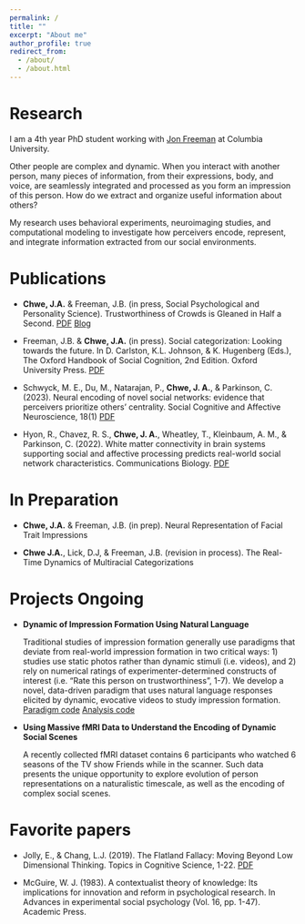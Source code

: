 ```yaml
---
permalink: /
title: ""
excerpt: "About me"
author_profile: true
redirect_from: 
  - /about/
  - /about.html
---
```


Research
======

I am a 4th year PhD student working with [Jon Freeman](http://www.jonbfreeman.com/) at Columbia University. 

Other people are complex and dynamic. When you interact with another person, many pieces of information, from their expressions, body, and voice, are seamlessly integrated and processed as you form an impression of this person. How do we extract and organize useful information about others?

My research uses behavioral experiments, neuroimaging studies, and computational modeling to investigate how perceivers encode, represent, and integrate information extracted from our social environments.

Publications
======

* **Chwe, J.A.** & Freeman, J.B. (in press, Social Psychological and Personality Science). Trustworthiness of Crowds is Gleaned in Half a Second.  [PDF](files/ensemble_main.pdf) [Blog](https://spsp.org/news/character-and-context-blog/chwe-group-trustworthiness)

* Freeman, J.B. & **Chwe, J.A.** (in press). Social categorization: Looking towards the future. In D. Carlston, K.L. Johnson, & K. Hugenberg (Eds.), The Oxford Handbook of Social Cognition, 2nd Edition. Oxford University Press. [PDF](files/Freeman_Chwe_HandbookSocialCog.pdf)

* Schwyck, M. E., Du, M., Natarajan, P., **Chwe, J. A.**, & Parkinson, C. (2023). Neural encoding of novel social networks: evidence that perceivers prioritize others’ centrality. Social Cognitive and Affective Neuroscience, 18(1) [PDF](files/schwyck_neural_encoding.pdf)

* Hyon, R., Chavez, R. S., **Chwe, J. A.**, Wheatley, T., Kleinbaum, A. M., & Parkinson, C. (2022). White matter connectivity in brain systems supporting social and affective processing predicts real-world social network characteristics. Communications Biology. [PDF](files/white_matter_connect_hyon.pdf)

In Preparation
======

* **Chwe, J.A.** & Freeman, J.B. (in prep). Neural Representation of Facial Trait Impressions 

* **Chwe J.A.**, Lick, D.J, & Freeman, J.B. (revision in process). The Real-Time Dynamics of Multiracial Categorizations 

Projects Ongoing
======

* **Dynamic of Impression Formation Using Natural Language**

  Traditional studies of impression formation generally use paradigms that deviate from real-world impression formation in two critical ways: 1) studies use static photos rather than dynamic stimuli (i.e. videos), and 2) rely on numerical ratings of experimenter-determined constructs of interest (i.e. “Rate this person on trustworthiness”, 1-7). We develop a novel, data-driven paradigm that uses natural language responses elicited by dynamic, evocative videos to study impression formation. [Paradigm code](https://github.com/jahchwe/nlp_dynamic_stim) [Analysis code](https://github.com/jahchwe/dynamic_impressions)

* **Using Massive fMRI Data to Understand the Encoding of Dynamic Social Scenes**

  A recently collected fMRI dataset contains 6 participants who watched 6 seasons of the TV show Friends while in the scanner. Such data presents the unique opportunity to explore evolution of person representations on a naturalistic timescale, as well as the encoding of complex social scenes. 


Favorite papers
======

* Jolly, E., & Chang, L.J. (2019). The Flatland Fallacy: Moving Beyond Low Dimensional Thinking. Topics in Cognitive Science, 1-22. [PDF](https://onlinelibrary.wiley.com/doi/epdf/10.1111/tops.12404)

* McGuire, W. J. (1983). A contextualist theory of knowledge: Its implications for innovation and reform in psychological research. In Advances in experimental social psychology (Vol. 16, pp. 1-47). Academic Press.




